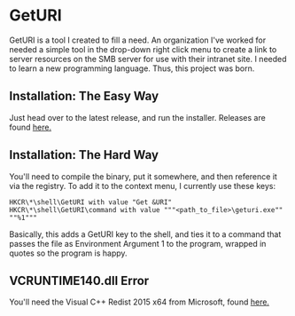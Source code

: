 # GetURI
GetURI is a tool I created to fill a need. An organization I've worked for needed a simple tool in the drop-down right click menu to create a link to server resources on the SMB server for use with their intranet site.
I needed to learn a new programming language.
Thus, this project was born.

## Installation: The Easy Way
Just head over to the latest release, and run the installer.  Releases are found [here.](https://github.com/noghiri/GetURI/releases)

## Installation: The Hard Way
You'll need to compile the binary, put it somewhere, and then reference it via the registry.
To add it to the context menu, I currently use these keys:

    HKCR\*\shell\GetURI with value "Get &URI"
    HKCR\*\shell\GetURI\command with value """<path_to_file>\geturi.exe"" ""%1"""
Basically, this adds a GetURI key to the shell, and ties it to a command that passes the file as Environment Argument 1 to the program, wrapped in quotes so the program is happy.

## VCRUNTIME140.dll Error
You'll need the Visual C++ Redist 2015 x64 from Microsoft, found [here.](https://www.microsoft.com/en-us/download/details.aspx?id=48145)
